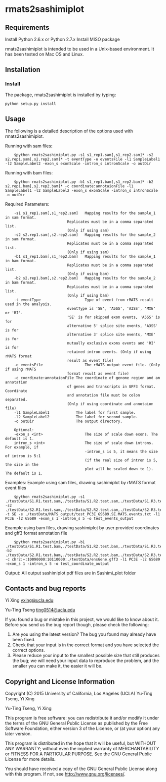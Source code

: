 # rmats2sashimiplot

Requirements
------------

Install Python 2.6.x or Python 2.7.x
Install MISO package

rmats2sashimiplot is intended to be used in a Unix-based environment. It has
been tested on Mac OS and Linux.

Installation
------------

### Install ###
The package, rmats2sashimiplot is installed by typing:

    python setup.py install

Usage
-----
The following is a detailed description of the options used with rmats2sashimiplot.

Running with sam files:

        $python rmats2sashimiplot.py -s1 s1_rep1.sam[,s1_rep2.sam]* -s2 s2.rep1.sam[,s2.rep2.sam]* -t eventType -e eventsFile -l1 SampleLabel1 -l2 SampleLabel2 -exon_s exonScale -intron_s intronScale -o outDir

Running with bam files:

        $python rmats2sashimiplot.py -b1 s1_rep1.bam[,s1_rep2.bam]* -b2 s2.rep1.bam[,s2.rep2.bam]* -c coordinate:annotaionFile -l1 SampleLabel1 -l2 SampleLabel2 -exon_s exonScale -intron_s intronScale -o outDir

Required Parameters:

        -s1 s1_rep1.sam[,s1_rep2.sam]	Mapping results for the sample_1 in sam format.
                                Replicates must be in a comma separated list.
                                (Only if using sam)
        -s2 s2.rep1.sam[,s2.rep2.sam]	Mapping results for the sample_2 in sam format.
                                Replicates must be in a comma separated list.
                                (Only if using sam)
        -b1 s1_rep1.bam[,s1_rep2.bam]	Mapping results for the sample_1 in bam format.
                                Replicates must be in a comma separated list.
                                (Only if using bam)
        -b2 s2.rep1.bam[,s2.rep2.bam]	Mapping results for the sample_2 in bam format.
                                Replicates must be in a comma separated list.
                                (Only if using bam)
        -t eventType	                Type of event from rMATS result used in the analysis.
                                eventType is 'SE', 'A5SS', 'A3SS', 'MXE' or 'RI'.
                                'SE' is for skipped exon events, 'A5SS' is for
                                alternative 5' splice site events, 'A3SS' is for
                                alternative 3' splice site events, 'MXE' is for
                                mutually exclusive exons events and 'RI' is for
                                retained intron events. (Only if using rMATS format
                                result as event file)
        -e eventsFile	                The rMATS output event file. (Only if using rMATS
                                format result as event file)
        -c coordinate:annotaionFile	The coordinate of genome region and an annotation
                                of genes and transcripts in GFF3 format. Coordinate
                                and annotation file must be colon separated.
                                (Only if using coordinate and annotaion file)
        -l1 SampleLabel1	        The label for first sample.
        -l2 SampleLabel2	        The label for second sample.
        -o outDir	                The output directory.

        Optional:
        -exon_s <int>	                The size of scale down exons. The default is 1.
        intron_s <int>	                The size of scale down introns. For example, if
                                        -intron_s is 5, it means the size of intron is 5:1
                                        (if the real size of intron is 5, the size in the
                                        plot will be scaled down to 1). The default is 1.

Examples:
Example using sam files, drawing sashimiplot by rMATS format event files

        $python rmats2sashimiplot.py -s1 ./testData/S1.R1.test.sam,./testData/S1.R2.test.sam,./testData/S1.R3.test.sam -s2 ./testData/S2.R1.test.sam,./testData/S2.R2.test.sam,./testData/S2.R3.test.sam -t SE -e ./testData/MATS_output/test_PC3E_GS689.SE.MATS.events.txt -l1 PC3E -l2 GS689 -exon_s 1 -intron_s 5 -o test_events_output

Example using bam files, drawing sashimiplot by user provided coordinates and
gff3 format annotation file

        $python rmats2sashimiplot.py -b1 ./testData/S1.R1.test.bam,./testData/S1.R2.test.bam,./testData/S1.R3.test.bam -b2 ./testData/S2.R1.test.bam,./testData/S2.R2.test.bam,./testData/S2.R3.test.bam -c chr2:+:10090000:10110000:./testData/ensGene.gff3 -l1 PC3E -l2 GS689 -exon_s 1 -intron_s 5 -o test_coordinate_output

Output:
All output sashimiplot pdf files are in Sashimi_plot folder

Contacts and bug reports
------------------------
Yi Xing
yxing@ucla.edu

Yu-Ting Tseng
ting0514@ucla.edu

If you found a bug or mistake in this project, we would like to know about it.
Before you send us the bug report though, please check the following:

1. Are you using the latest version? The bug you found may already have been
   fixed.
2. Check that your input is in the correct format and you have selected the
   correct options.
3. Please reduce your input to the smallest possible size that still produces
   the bug; we will need your input data to reproduce the problem, and the
   smaller you can make it, the easier it will be.


Copyright and License Information
---------------------------------
Copyright (C) 2015 University of California, Los Angeles (UCLA)
Yu-Ting Tseng, Yi Xing

Yu-Ting Tseng, Yi Xing

This program is free software: you can redistribute it and/or modify it under
the terms of the GNU General Public License as published by the Free Software
Foundation, either version 3 of the License, or (at your option) any later
version.

This program is distributed in the hope that it will be useful, but WITHOUT
ANY WARRANTY; without even the implied warranty of MERCHANTABILITY or FITNESS
FOR A PARTICULAR PURPOSE. See the GNU General Public License for more details.

You should have received a copy of the GNU General Public License along with
this program. If not, see http://www.gnu.org/licenses/.
